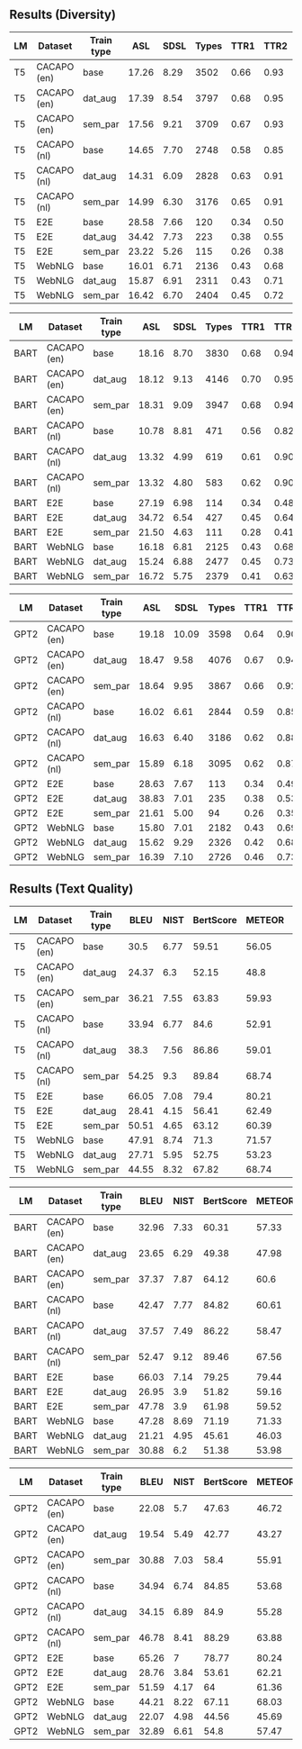 <h2>Results (Diversity)</h2>

| LM | Dataset     | Train type | ASL   | SDSL | Types | TTR1 | TTR2 | %Novel | Cov  | Nov  | Loc1 |
|----|-------------|------------|-------|------|-------|------|------|--------|------|------|------|
| T5 | CACAPO (en) | base       | 17.26 | 8.29 | 3502  | 0.66 | 0.93 | 98.24  | 0.58 | 0.20 | 0.53 |
| T5 | CACAPO (en) | dat_aug    | 17.39 | 8.54 | 3797  | 0.68 | 0.95 | 99.80  | 0.61 | 0.24 | 0.51 |
| T5 | CACAPO (en) | sem_par    | 17.56 | 9.21 | 3709  | 0.67 | 0.93 | 98.50  | 0.60 | 0.22 | 0.57 |
| T5 | CACAPO (nl) | base       | 14.65 | 7.70 | 2748  | 0.58 | 0.85 | 98.86  | 0.56 | 0.20 | 0.52 |
| T5 | CACAPO (nl) | dat_aug    | 14.31 | 6.09 | 2828  | 0.63 | 0.91 | 98.93  | 0.56 | 0.22 | 0.57 |
| T5 | CACAPO (nl) | sem_par    | 14.99 | 6.30 | 3176  | 0.65 | 0.91 | 93.54  | 0.64 | 0.24 | 0.66 |
| T5 | E2E         | base       | 28.58 | 7.66 | 120   | 0.34 | 0.50 | 100.00 | 0.11 | 0.00 | 0.11 |
| T5 | E2E         | dat_aug    | 34.42 | 7.73 | 223   | 0.38 | 0.55 | 100.00 | 0.16 | 0.03 | 0.10 |
| T5 | E2E         | sem_par    | 23.22 | 5.26 | 115   | 0.26 | 0.38 | 100.00 | 0.07 | 0.03 | 0.08 |
| T5 | WebNLG      | base       | 16.01 | 6.71 | 2136  | 0.43 | 0.68 | 79.78  | 0.69 | 0.02 | 0.69 |
| T5 | WebNLG      | dat_aug    | 15.87 | 6.91 | 2311  | 0.43 | 0.71 | 97.71  | 0.62 | 0.15 | 0.49 |
| T5 | WebNLG      | sem_par    | 16.42 | 6.70 | 2404  | 0.45 | 0.72 | 81.13  | 0.73 | 0.08 | 0.66 |

| LM   | Dataset     | Train type | ASL   | SDSL | Types | TTR1 | TTR2 | %Novel | Cov  | Nov  | Loc1 |
|------|-------------|------------|-------|------|-------|------|------|--------|------|------|------|
| BART | CACAPO (en) | base       | 18.16 | 8.70 | 3830  | 0.68 | 0.94 | 98.11  | 0.62 | 0.23 | 0.55 |
| BART | CACAPO (en) | dat_aug    | 18.12 | 9.13 | 4146  | 0.70 | 0.95 | 99.28  | 0.63 | 0.30 | 0.50 |
| BART | CACAPO (en) | sem_par    | 18.31 | 9.09 | 3947  | 0.68 | 0.94 | 98.63  | 0.63 | 0.25 | 0.58 |
| BART | CACAPO (nl) | base       | 10.78 | 8.81 | 471   | 0.56 | 0.82 | 98.52  | 0.46 | 0.19 | 0.44 |
| BART | CACAPO (nl) | dat_aug    | 13.32 | 4.99 | 619   | 0.61 | 0.90 | 100.00 | 0.55 | 0.30 | 0.53 |
| BART | CACAPO (nl) | sem_par    | 13.32 | 4.80 | 583   | 0.62 | 0.90 | 99.51  | 0.56 | 0.24 | 0.56 |
| BART | E2E         | base       | 27.19 | 6.98 | 114   | 0.34 | 0.48 | 100.00 | 0.10 | 0.00 | 0.11 |
| BART | E2E         | dat_aug    | 34.72 | 6.54 | 427   | 0.45 | 0.64 | 100.00 | 0.27 | 0.11 | 0.10 |
| BART | E2E         | sem_par    | 21.50 | 4.63 | 111   | 0.28 | 0.41 | 100.00 | 0.08 | 0.02 | 0.07 |
| BART | WebNLG      | base       | 16.18 | 6.81 | 2125  | 0.43 | 0.68 | 83.52  | 0.68 | 0.03 | 0.70 |
| BART | WebNLG      | dat_aug    | 15.24 | 6.88 | 2477  | 0.45 | 0.73 | 98.83  | 0.60 | 0.23 | 0.41 |
| BART | WebNLG      | sem_par    | 16.72 | 5.75 | 2379  | 0.41 | 0.63 | 89.04  | 0.64 | 0.16 | 0.52 |

| LM   | Dataset     | Train type | ASL   | SDSL  | Types | TTR1 | TTR2 | %Novel | Cov  | Nov  | Loc1 |
|------|-------------|------------|-------|-------|-------|------|------|--------|------|------|------|
| GPT2 | CACAPO (en) | base       | 19.18 | 10.09 | 3598  | 0.64 | 0.90 | 98.50  | 0.57 | 0.22 | 0.44 |
| GPT2 | CACAPO (en) | dat_aug    | 18.47 | 9.58  | 4076  | 0.67 | 0.94 | 99.74  | 0.61 | 0.30 | 0.44 |
| GPT2 | CACAPO (en) | sem_par    | 18.64 | 9.95  | 3867  | 0.66 | 0.92 | 98.76  | 0.60 | 0.26 | 0.52 |
| GPT2 | CACAPO (nl) | base       | 16.02 | 6.61  | 2844  | 0.59 | 0.85 | 100.00 | 0.55 | 0.23 | 0.51 |
| GPT2 | CACAPO (nl) | dat_aug    | 16.63 | 6.40  | 3186  | 0.62 | 0.88 | 100.00 | 0.58 | 0.30 | 0.54 |
| GPT2 | CACAPO (nl) | sem_par    | 15.89 | 6.18  | 3095  | 0.62 | 0.87 | 100.00 | 0.61 | 0.24 | 0.61 |
| GPT2 | E2E         | base       | 28.63 | 7.67  | 113   | 0.34 | 0.49 | 100.00 | 0.10 | 0.00 | 0.12 |
| GPT2 | E2E         | dat_aug    | 38.83 | 7.01  | 235   | 0.38 | 0.53 | 100.00 | 0.16 | 0.05 | 0.10 |
| GPT2 | E2E         | sem_par    | 21.61 | 5.00  | 94    | 0.26 | 0.35 | 100.00 | 0.06 | 0.02 | 0.07 |
| GPT2 | WebNLG      | base       | 15.80 | 7.01  | 2182  | 0.43 | 0.69 | 80.34  | 0.69 | 0.04 | 0.65 |
| GPT2 | WebNLG      | dat_aug    | 15.62 | 9.29  | 2326  | 0.42 | 0.68 | 98.78  | 0.58 | 0.20 | 0.40 |
| GPT2 | WebNLG      | sem_par    | 16.39 | 7.10  | 2726  | 0.46 | 0.73 | 89.70  | 0.72 | 0.20 | 0.54 |

<h2>Results (Text Quality)</h2>

| LM | Dataset     | Train type | BLEU  | NIST | BertScore | METEOR | ROUGE-L |
|----|-------------|------------|-------|------|-----------|--------|---------|
| T5 | CACAPO (en) | base       | 30.5  | 6.77 | 59.51     | 56.05  | 51.34   |
| T5 | CACAPO (en) | dat_aug    | 24.37 | 6.3  | 52.15     | 48.8   | 45.89   |
| T5 | CACAPO (en) | sem_par    | 36.21 | 7.55 | 63.83     | 59.93  | 56.55   |
| T5 | CACAPO (nl) | base       | 33.94 | 6.77 | 84.6      | 52.91  | 51.97   |
| T5 | CACAPO (nl) | dat_aug    | 38.3  | 7.56 | 86.86     | 59.01  | 58.31   |
| T5 | CACAPO (nl) | sem_par    | 54.25 | 9.3  | 89.84     | 68.74  | 68.05   |
| T5 | E2E         | base       | 66.05 | 7.08 | 79.4      | 80.21  | 44.97   |
| T5 | E2E         | dat_aug    | 28.41 | 4.15 | 56.41     | 62.49  | 33.4    |
| T5 | E2E         | sem_par    | 50.51 | 4.65 | 63.12     | 60.39  | 38.48   |
| T5 | WebNLG      | base       | 47.91 | 8.74 | 71.3      | 71.57  | 59.88   |
| T5 | WebNLG      | dat_aug    | 27.71 | 5.95 | 52.75     | 53.23  | 45.33   |
| T5 | WebNLG      | sem_par    | 44.55 | 8.32 | 67.82     | 68.74  | 56.82   |

| LM   | Dataset     | Train type | BLEU  | NIST | BertScore | METEOR | ROUGE-L |
|------|-------------|------------|-------|------|-----------|--------|---------|
| BART | CACAPO (en) | base       | 32.96 | 7.33 | 60.31     | 57.33  | 52.34   |
| BART | CACAPO (en) | dat_aug    | 23.65 | 6.29 | 49.38     | 47.98  | 44.58   |
| BART | CACAPO (en) | sem_par    | 37.37 | 7.87 | 64.12     | 60.6   | 56.68   |
| BART | CACAPO (nl) | base       | 42.47 | 7.77 | 84.82     | 60.61  | 59.29   |
| BART | CACAPO (nl) | dat_aug    | 37.57 | 7.49 | 86.22     | 58.47  | 57      |
| BART | CACAPO (nl) | sem_par    | 52.47 | 9.12 | 89.46     | 67.56  | 66.46   |
| BART | E2E         | base       | 66.03 | 7.14 | 79.25     | 79.44  | 45.09   |
| BART | E2E         | dat_aug    | 26.95 | 3.9  | 51.82     | 59.16  | 32.22   |
| BART | E2E         | sem_par    | 47.78 | 3.9  | 61.98     | 59.52  | 39.57   |
| BART | WebNLG      | base       | 47.28 | 8.69 | 71.19     | 71.33  | 59.35   |
| BART | WebNLG      | dat_aug    | 21.21 | 4.95 | 45.61     | 46.03  | 39.51   |
| BART | WebNLG      | sem_par    | 30.88 | 6.2  | 51.38     | 53.98  | 44.13   |

| LM   | Dataset     | Train type | BLEU  | NIST | BertScore | METEOR | ROUGE-L |
|------|-------------|------------|-------|------|-----------|--------|---------|
| GPT2 | CACAPO (en) | base       | 22.08 | 5.7  | 47.63     | 46.72  | 41.87   |
| GPT2 | CACAPO (en) | dat_aug    | 19.54 | 5.49 | 42.77     | 43.27  | 40.01   |
| GPT2 | CACAPO (en) | sem_par    | 30.88 | 7.03 | 58.4      | 55.91  | 51.68   |
| GPT2 | CACAPO (nl) | base       | 34.94 | 6.74 | 84.85     | 53.68  | 52.95   |
| GPT2 | CACAPO (nl) | dat_aug    | 34.15 | 6.89 | 84.9      | 55.28  | 53.54   |
| GPT2 | CACAPO (nl) | sem_par    | 46.78 | 8.41 | 88.29     | 63.88  | 63.34   |
| GPT2 | E2E         | base       | 65.26 | 7    | 78.77     | 80.24  | 44.8    |
| GPT2 | E2E         | dat_aug    | 28.76 | 3.84 | 53.61     | 62.21  | 32.33   |
| GPT2 | E2E         | sem_par    | 51.59 | 4.17 | 64        | 61.36  | 40.11   |
| GPT2 | WebNLG      | base       | 44.21 | 8.22 | 67.11     | 68.03  | 56.88   |
| GPT2 | WebNLG      | dat_aug    | 22.07 | 4.98 | 44.56     | 45.69  | 39.66   |
| GPT2 | WebNLG      | sem_par    | 32.89 | 6.61 | 54.8      | 57.47  | 46.15   |
